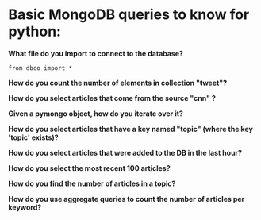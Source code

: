 # Basic MongoDB queries to know for python:

**What file do you import to connect to the database?**

```
from dbco import *
```

**How do you count the number of elements in collection "tweet"?**

**How do you select articles that come from the source "cnn" ?**

**Given a pymongo object, how do you iterate over it?**

**How do you select articles that have a key named "topic" (where the key 'topic' exists)?**

**How do you select articles that were added to the DB in the last hour?**

**How do you select the most recent 100 articles?**

**How do you find the number of articles in a topic?**

**How do you use aggregate queries to count the number of articles per keyword?**
